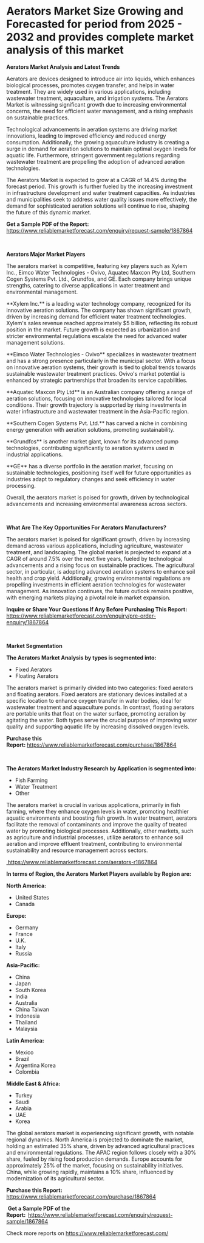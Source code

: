<p><h1>Aerators Market Size Growing and Forecasted for period from 2025 - 2032 and provides complete market analysis of this market</h1></p><p><strong>Aerators Market Analysis and Latest Trends</strong></p>
<p><p>Aerators are devices designed to introduce air into liquids, which enhances biological processes, promotes oxygen transfer, and helps in water treatment. They are widely used in various applications, including wastewater treatment, aquaculture, and irrigation systems. The Aerators Market is witnessing significant growth due to increasing environmental concerns, the need for efficient water management, and a rising emphasis on sustainable practices.</p><p>Technological advancements in aeration systems are driving market innovations, leading to improved efficiency and reduced energy consumption. Additionally, the growing aquaculture industry is creating a surge in demand for aeration solutions to maintain optimal oxygen levels for aquatic life. Furthermore, stringent government regulations regarding wastewater treatment are propelling the adoption of advanced aeration technologies.</p><p>The Aerators Market is expected to grow at a CAGR of 14.4% during the forecast period. This growth is further fueled by the increasing investment in infrastructure development and water treatment capacities. As industries and municipalities seek to address water quality issues more effectively, the demand for sophisticated aeration solutions will continue to rise, shaping the future of this dynamic market.</p></p>
<p><strong>Get a Sample PDF of the Report:&nbsp;</strong> <a href="https://www.reliablemarketforecast.com/enquiry/request-sample/1867864?utm_campaign=2273&utm_medium=2&utm_source=Github&utm_content=ia&utm_term=19022025&utm_id=aerators">https://www.reliablemarketforecast.com/enquiry/request-sample/1867864</a></p>
<p>&nbsp;</p>
<p><strong>Aerators Major Market Players</strong></p>
<p><p>The aerators market is competitive, featuring key players such as Xylem Inc., Eimco Water Technologies - Ovivo, Aquatec Maxcon Pty Ltd, Southern Cogen Systems Pvt. Ltd., Grundfos, and GE. Each company brings unique strengths, catering to diverse applications in water treatment and environmental management.</p><p>**Xylem Inc.** is a leading water technology company, recognized for its innovative aeration solutions. The company has shown significant growth, driven by increasing demand for efficient water treatment technologies. Xylem's sales revenue reached approximately $5 billion, reflecting its robust position in the market. Future growth is expected as urbanization and stricter environmental regulations escalate the need for advanced water management solutions.</p><p>**Eimco Water Technologies - Ovivo** specializes in wastewater treatment and has a strong presence particularly in the municipal sector. With a focus on innovative aeration systems, their growth is tied to global trends towards sustainable wastewater treatment practices. Ovivo's market potential is enhanced by strategic partnerships that broaden its service capabilities.</p><p>**Aquatec Maxcon Pty Ltd** is an Australian company offering a range of aeration solutions, focusing on innovative technologies tailored for local conditions. Their growth trajectory is supported by rising investments in water infrastructure and wastewater treatment in the Asia-Pacific region.</p><p>**Southern Cogen Systems Pvt. Ltd.** has carved a niche in combining energy generation with aeration solutions, promoting sustainability. </p><p>**Grundfos** is another market giant, known for its advanced pump technologies, contributing significantly to aeration systems used in industrial applications. </p><p>**GE** has a diverse portfolio in the aeration market, focusing on sustainable technologies, positioning itself well for future opportunities as industries adapt to regulatory changes and seek efficiency in water processing.</p><p>Overall, the aerators market is poised for growth, driven by technological advancements and increasing environmental awareness across sectors.</p></p>
<p>&nbsp;</p>
<p><strong>What Are The Key Opportunities For Aerators Manufacturers?</strong></p>
<p><p>The aerators market is poised for significant growth, driven by increasing demand across various applications, including agriculture, wastewater treatment, and landscaping. The global market is projected to expand at a CAGR of around 7.5% over the next five years, fueled by technological advancements and a rising focus on sustainable practices. The agricultural sector, in particular, is adopting advanced aeration systems to enhance soil health and crop yield. Additionally, growing environmental regulations are propelling investments in efficient aeration technologies for wastewater management. As innovation continues, the future outlook remains positive, with emerging markets playing a pivotal role in market expansion.</p></p>
<p><strong>Inquire or Share Your Questions If Any Before Purchasing This Report:</strong> <a href="https://www.reliablemarketforecast.com/enquiry/pre-order-enquiry/1867864?utm_campaign=2273&utm_medium=2&utm_source=Github&utm_content=ia&utm_term=19022025&utm_id=aerators">https://www.reliablemarketforecast.com/enquiry/pre-order-enquiry/1867864</a></p>
<p>&nbsp;</p>
<p><strong>Market Segmentation</strong></p>
<p><strong>The Aerators Market Analysis by types is segmented into:</strong></p>
<p><ul><li>Fixed Aerators</li><li>Floating Aerators</li></ul></p>
<p><p>The aerators market is primarily divided into two categories: fixed aerators and floating aerators. Fixed aerators are stationary devices installed at a specific location to enhance oxygen transfer in water bodies, ideal for wastewater treatment and aquaculture ponds. In contrast, floating aerators are portable units that float on the water surface, promoting aeration by agitating the water. Both types serve the crucial purpose of improving water quality and supporting aquatic life by increasing dissolved oxygen levels.</p></p>
<p><strong>Purchase this Report:&nbsp;</strong><a href="https://www.reliablemarketforecast.com/purchase/1867864?utm_campaign=2273&utm_medium=2&utm_source=Github&utm_content=ia&utm_term=19022025&utm_id=aerators">https://www.reliablemarketforecast.com/purchase/1867864</a></p>
<p>&nbsp;</p>
<p><strong>The Aerators Market Industry Research by Application is segmented into:</strong></p>
<p><ul><li>Fish Farming</li><li>Water Treatment</li><li>Other</li></ul></p>
<p><p>The aerators market is crucial in various applications, primarily in fish farming, where they enhance oxygen levels in water, promoting healthier aquatic environments and boosting fish growth. In water treatment, aerators facilitate the removal of contaminants and improve the quality of treated water by promoting biological processes. Additionally, other markets, such as agriculture and industrial processes, utilize aerators to enhance soil aeration and improve effluent treatment, contributing to environmental sustainability and resource management across sectors.</p></p>
<p><a href="https://www.reliablemarketforecast.com/aerators-r1867864?utm_campaign=2273&utm_medium=2&utm_source=Github&utm_content=ia&utm_term=19022025&utm_id=aerators">&nbsp;https://www.reliablemarketforecast.com/aerators-r1867864</a></p>
<p><strong>In terms of Region, the Aerators Market Players available by Region are:</strong></p>
<p>
    <p> <strong> North America: </strong>
        <ul>
            <li>United States</li>
            <li>Canada</li>
        </ul>
        </p> 
    <p> <strong> Europe: </strong>
        <ul>
            <li>Germany</li>
            <li>France</li>
            <li>U.K.</li>
            <li>Italy</li>
            <li>Russia</li>
        </ul>
        </p> 
    <p> <strong> Asia-Pacific: </strong>
        <ul>
            <li>China</li>
            <li>Japan</li>
            <li>South Korea</li>
            <li>India</li>
            <li>Australia</li>
            <li>China Taiwan</li>
            <li>Indonesia</li>
            <li>Thailand</li>
            <li>Malaysia</li>
        </ul>
        </p> 
    <p> <strong> Latin America: </strong>
        <ul>
            <li>Mexico</li>
            <li>Brazil</li>
            <li>Argentina Korea</li>
            <li>Colombia</li>
        </ul>
        </p> 
    <p> <strong> Middle East & Africa: </strong>
        <ul>
            <li>Turkey</li>
            <li>Saudi</li>
            <li>Arabia</li>
            <li>UAE</li>
            <li>Korea</li>
        </ul>
    </p>
    </p>
<p><p>The global aerators market is experiencing significant growth, with notable regional dynamics. North America is projected to dominate the market, holding an estimated 35% share, driven by advanced agricultural practices and environmental regulations. The APAC region follows closely with a 30% share, fueled by rising food production demands. Europe accounts for approximately 25% of the market, focusing on sustainability initiatives. China, while growing rapidly, maintains a 10% share, influenced by modernization of its agricultural sector.</p></p>
<p><strong>Purchase this Report: </strong><a href="https://www.reliablemarketforecast.com/purchase/1867864?utm_campaign=2273&utm_medium=2&utm_source=Github&utm_content=ia&utm_term=19022025&utm_id=aerators">https://www.reliablemarketforecast.com/purchase/1867864</a></p>
<p>&nbsp;<strong>Get a Sample PDF of the Report:&nbsp;&nbsp;</strong><a href="https://www.reliablemarketforecast.com/enquiry/request-sample/1867864?utm_campaign=2273&utm_medium=2&utm_source=Github&utm_content=ia&utm_term=19022025&utm_id=aerators">https://www.reliablemarketforecast.com/enquiry/request-sample/1867864</a></p>
<p><strong></strong></p>
<p>Check more reports on <a href="https://www.reliablemarketforecast.com/?utm_campaign=2273&utm_medium=2&utm_source=Github&utm_content=ia&utm_term=19022025&utm_id=aerators">https://www.reliablemarketforecast.com/</a></p>